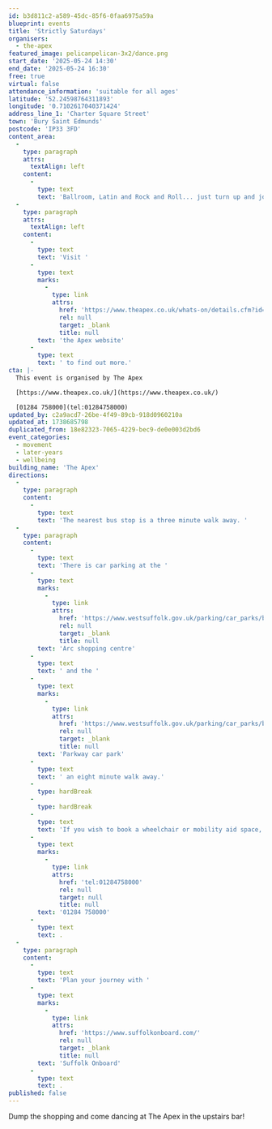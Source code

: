 ```yaml
---
id: b3d811c2-a589-45dc-85f6-0faa6975a59a
blueprint: events
title: 'Strictly Saturdays'
organisers:
  - the-apex
featured_image: pelicanpelican-3x2/dance.png
start_date: '2025-05-24 14:30'
end_date: '2025-05-24 16:30'
free: true
virtual: false
attendance_information: 'suitable for all ages'
latitude: '52.24598764311893'
longitude: '0.7102617040371424'
address_line_1: 'Charter Square Street'
town: 'Bury Saint Edmunds'
postcode: 'IP33 3FD'
content_area:
  -
    type: paragraph
    attrs:
      textAlign: left
    content:
      -
        type: text
        text: 'Ballroom, Latin and Rock and Roll... just turn up and join in!'
  -
    type: paragraph
    attrs:
      textAlign: left
    content:
      -
        type: text
        text: 'Visit '
      -
        type: text
        marks:
          -
            type: link
            attrs:
              href: 'https://www.theapex.co.uk/whats-on/details.cfm?id=40605'
              rel: null
              target: _blank
              title: null
        text: 'the Apex website'
      -
        type: text
        text: ' to find out more.'
cta: |-
  This event is organised by The Apex

  [https://www.theapex.co.uk/](https://www.theapex.co.uk/) 

  [01284 758000](tel:01284758000)
updated_by: c2a9acd7-26be-4f49-89cb-918d0960210a
updated_at: 1738685798
duplicated_from: 18e82323-7065-4229-bec9-de0e003d2bd6
event_categories:
  - movement
  - later-years
  - wellbeing
building_name: 'The Apex'
directions:
  -
    type: paragraph
    content:
      -
        type: text
        text: 'The nearest bus stop is a three minute walk away. '
  -
    type: paragraph
    content:
      -
        type: text
        text: 'There is car parking at the '
      -
        type: text
        marks:
          -
            type: link
            attrs:
              href: 'https://www.westsuffolk.gov.uk/parking/car_parks/bse_car_parks/cattle-market-car-park.cfm'
              rel: null
              target: _blank
              title: null
        text: 'Arc shopping centre'
      -
        type: text
        text: ' and the '
      -
        type: text
        marks:
          -
            type: link
            attrs:
              href: 'https://www.westsuffolk.gov.uk/parking/car_parks/bse_car_parks/parkway-multi-storey-car-park.cfm'
              rel: null
              target: _blank
              title: null
        text: 'Parkway car park'
      -
        type: text
        text: ' an eight minute walk away.'
      -
        type: hardBreak
      -
        type: hardBreak
      -
        type: text
        text: 'If you wish to book a wheelchair or mobility aid space, please contact the Box office on '
      -
        type: text
        marks:
          -
            type: link
            attrs:
              href: 'tel:01284758000'
              rel: null
              target: null
              title: null
        text: '01284 758000'
      -
        type: text
        text: .
  -
    type: paragraph
    content:
      -
        type: text
        text: 'Plan your journey with '
      -
        type: text
        marks:
          -
            type: link
            attrs:
              href: 'https://www.suffolkonboard.com/'
              rel: null
              target: _blank
              title: null
        text: 'Suffolk Onboard'
      -
        type: text
        text: .
published: false
---
```

Dump the shopping and come dancing at The Apex in the upstairs bar!